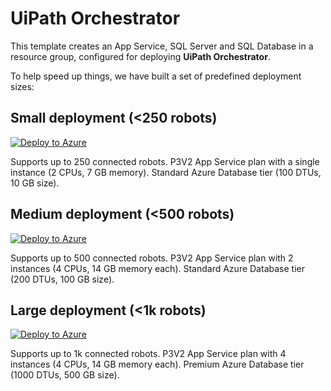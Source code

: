 # UiPath Orchestrator

This template creates an App Service, SQL Server and SQL Database in a resource group, configured for deploying **UiPath Orchestrator**.

To help speed up things, we have built a set of predefined deployment sizes:

## Small deployment (<250 robots)

[![Deploy to Azure](https://azuredeploy.net/deploybutton.png)](https://portal.azure.com/#create/Microsoft.Template/uri/https%3A%2F%2Fraw.githubusercontent.com%2FUiPath%2FDevOps%2Ffeature%2Forchestrator_arm_templates%2FARM%2Fuipath-orchestrator%2Fazuredeploy.small.json)

Supports up to 250 connected robots. P3V2 App Service plan with a single instance (2 CPUs, 7 GB memory). Standard Azure Database tier (100 DTUs, 10 GB size).

## Medium deployment (<500 robots)

[![Deploy to Azure](https://azuredeploy.net/deploybutton.png)](https://portal.azure.com/#create/Microsoft.Template/uri/https%3A%2F%2Fraw.githubusercontent.com%2FUiPath%2FDevOps%2Ffeature%2Forchestrator_arm_templates%2FARM%2Fuipath-orchestrator%2Fazuredeploy.medium.json)

Supports up to 500 connected robots. P3V2 App Service plan with 2 instances (4 CPUs, 14 GB memory each). Standard Azure Database tier (200 DTUs, 100 GB size).

## Large deployment (<1k robots)

[![Deploy to Azure](https://azuredeploy.net/deploybutton.png)](https://portal.azure.com/#create/Microsoft.Template/uri/https%3A%2F%2Fraw.githubusercontent.com%2FUiPath%2FDevOps%2Ffeature%2Forchestrator_arm_templates%2FARM%2Fuipath-orchestrator%2Fazuredeploy.large.json)

Supports up to 1k connected robots. P3V2 App Service plan with 4 instances (4 CPUs, 14 GB memory each). Premium Azure Database tier (1000 DTUs, 500 GB size).
